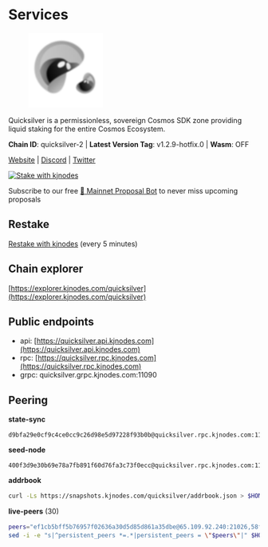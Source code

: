 # Services

<figure><img src="https://raw.githubusercontent.com/kj89/cosmos-images/main/logos/quicksilver.png" width="150" alt=""><figcaption></figcaption></figure>

Quicksilver is a permissionless, sovereign Cosmos SDK zone providing liquid staking for the entire Cosmos Ecosystem.

**Chain ID**: quicksilver-2 | **Latest Version Tag**: v1.2.9-hotfix.0 | **Wasm**: OFF

[Website](https://quicksilver.zone) | [Discord](https://discord.gg/quicksilverprotocol) | [Twitter](https://twitter.com/quicksilverzone)

[![Stake with kjnodes](https://i.ibb.co/cr44Q8j/button-stake-with-kjnodes.png)](https://restake.app/quicksilver/quickvaloper1fqfgpwdngmmay6ah7mg9y4k7ayykpzu6l3ht2m)

Subscribe to our free [🤖 Mainnet Proposal Bot](https://t.me/kjnodes_proposal_bot) to never miss upcoming proposals

## Restake

[Restake with kjnodes](https://restake.app/quicksilver/quickvaloper1fqfgpwdngmmay6ah7mg9y4k7ayykpzu6l3ht2m) (every 5 minutes)
## Chain explorer
[https://explorer.kjnodes.com/quicksilver](https://explorer.kjnodes.com/quicksilver)

## Public endpoints

* api: [https://quicksilver.api.kjnodes.com](https://quicksilver.api.kjnodes.com)
* rpc: [https://quicksilver.rpc.kjnodes.com](https://quicksilver.rpc.kjnodes.com)
* grpc: quicksilver.grpc.kjnodes.com:11090

## Peering

**state-sync**

```text
d9bfa29e0cf9c4ce0cc9c26d98e5d97228f93b0b@quicksilver.rpc.kjnodes.com:11656
```

**seed-node**

```text
400f3d9e30b69e78a7fb891f60d76fa3c73f0ecc@quicksilver.rpc.kjnodes.com:11659
```

**addrbook**
```bash
curl -Ls https://snapshots.kjnodes.com/quicksilver/addrbook.json > $HOME/.quicksilverd/config/addrbook.json
```

**live-peers** (30)
```bash
peers="ef1cb5bff5b76957f02636a30d5d85d861a35dbe@65.109.92.240:21026,58fe3a7b075e7302f8b46b8171a0aa19ff4a427a@65.108.195.29:31126,914bed178748772d7578d119cb2dc89d5076b9f4@135.181.223.115:2390,d9bfa29e0cf9c4ce0cc9c26d98e5d97228f93b0b@65.109.88.38:11656,7b5fc2dfe1ca54840bd1ea7c332a7516d8ae772f@65.108.130.171:26656,ebc272824924ea1a27ea3183dd0b9ba713494f83@195.3.220.136:27026,6f80fa3110d45fa7cf08fe7df94cf9f60da8ad4a@178.63.67.112:26656,06230bbaabb6c9c6223275b57d8e10fc609ae7ba@51.89.7.184:26633,443ad7c991b2915b620673b10206c92e2b4040e0@173.67.177.120:26656,c3ec2daba16e457ca5117079f34ff49e99e7572d@65.109.94.221:35656,28ebd43e8c888ed069165fa035e101ae6fd7955e@139.162.191.246:26656,e3dd956ac4081ba42ae3d038edd6d80ddf092751@198.199.90.99:26656,c05c72b90e5a3d80f67e9da884a3f97b884d8ac2@65.109.112.29:26656,0a226e70ceb7a4123e66216d1ed83ef22ed8a187@185.119.118.118:2000,71f722098fc28c2f39026af58d539f387451ddb0@65.109.86.210:27656,225a08945298003a397eb6a51854525948fd9a5b@162.55.245.149:2010,2020c09ef7542899a4c55b382013c469122186d6@51.195.88.136:15620,e09b47db9c221a9d064069befcc471d949d2c28d@45.14.135.159:15620,640c718263c0805e0336c6c35a45edec4f11294f@65.109.32.174:26656,51070ba609ede6d7eb334b8cf0ed585f2b1ab66b@135.181.76.99:26656,c71c7b9374aa551836c6e3a5530b94d7525abebb@3.76.82.136:26656,3bd869c02bd787d7bcc3b7059364608fc4e44620@141.94.202.185:32306,3bd708547317e9efd8d63d8a51c5bc32d11f4840@138.201.32.103:26056,e726816f42831689eab9378d5d577f1d06d25716@176.9.188.21:26656,b71ddbe0702383c73128f759a910a6d55ccee3b6@46.4.112.18:11656,ebafaa0d0087ecfc785b095d6a91a67a12eecd80@5.9.100.25:26656,602700ce2ed57b2176514ec2ecbda079caa7a536@178.170.40.28:15620,6da58393fe484687bc5f3067a891717f0e7d0760@167.235.15.79:26656,be4ff5b09936e32d9a4f87f5a5118973160d58f2@78.47.214.204:26656,c8b01e6700d048b1aae34d76f5c56511b2a90ab1@57.128.133.24:26656"
sed -i -e "s|^persistent_peers *=.*|persistent_peers = \"$peers\"|" $HOME/.quicksilverd/config/config.toml
```
